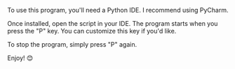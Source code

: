 To use this program, you'll need a Python IDE. I recommend using PyCharm.

Once installed, open the script in your IDE. The program starts when you press the "P" key. You can customize this key if you'd like.

To stop the program, simply press "P" again.

Enjoy! 😊
